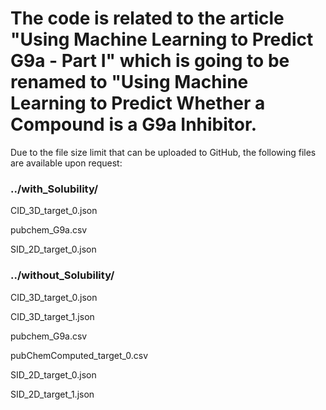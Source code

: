 # The code is related to the article "Using Machine Learning to Predict G9a - Part I" which is going to be renamed to "Using Machine Learning to Predict Whether a Compound is a G9a Inhibitor.


Due to the file size limit that can be uploaded to GitHub, the following files are available upon request:



### ../with_Solubility/

CID_3D_target_0.json

pubchem_G9a.csv

SID_2D_target_0.json




### ../without_Solubility/

CID_3D_target_0.json

CID_3D_target_1.json

pubchem_G9a.csv

pubChemComputed_target_0.csv

SID_2D_target_0.json

SID_2D_target_1.json





